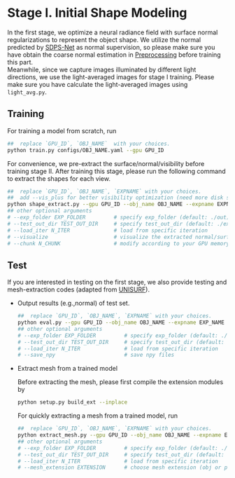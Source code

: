 # Stage I. Initial Shape Modeling

In the first stage, we optimize a neural radiance field with surface normal regularizations to represent the object shape. We utilize the normal predicted by [SDPS-Net](https://github.com/guanyingc/SDPS-Net) as normal supervision, so please make sure you have obtain the coarse normal estimation in [Preprocessing](../preprocessing) before training this part.  
Meanwhile, since we capture images illuminated by different light directions, we use the light-averaged images for stage I training. Please make sure you have calculate the light-averaged images using `light_avg.py`.
  
## Training
For training a model from scratch, run
```bash
##  replace `GPU_ID`, `OBJ_NAME`  with your choices.
python train.py configs/OBJ_NAME.yaml --gpu GPU_ID
```

For convenience, we pre-extract the surface/normal/visibility before training stage II. After training this stage, please run the following command to extract the shapes for each view.

```bash
##  replace `GPU_ID`, `OBJ_NAME`, `EXPNAME` with your choices.
##  add --vis_plus for better visibility optimization (need more disk space)
python shape_extract.py --gpu GPU_ID --obj_name OBJ_NAME --expname EXPNAME --visibility --vis_plus 
## other optional arguments
# --exp_folder EXP_FOLDER         # specify exp_folder (default: ./out)
# --test_out_dir TEST_OUT_DIR     # specify test_out_dir (default: ./exps_shape)
# --load_iter N_ITER              # load from specific iteration
# --visualize                     # visualize the extracted normal/surface/visibility
# --chunk N_CHUNK                 # modify according to your GPU memory (default: 32000)
```

## Test
If you are interested in testing on the first stage, we also provide testing and mesh-extraction codes (adapted from [UNISURF](https://github.com/autonomousvision/unisurf)).
- Output results (e.g.,normal) of test set.
    ```bash
    ##  replace `GPU_ID`, `OBJ_NAME`, `EXPNAME` with your choices.
    python eval.py --gpu GPU_ID --obj_name OBJ_NAME --expname EXP_NAME
    ## other optional arguments
    # --exp_folder EXP_FOLDER         # specify exp_folder (default: ./out)
    # --test_out_dir TEST_OUT_DIR     # specify test_out_dir (default: ./test_out)
    # --load_iter N_ITER              # load from specific iteration
    # --save_npy                      # save npy files
    ```

- Extract mesh from a trained model
  
    Before extracting the mesh, please first compile the extension modules by
    ```bash
    python setup.py build_ext --inplace
    ```
    For quickly extracting a mesh from a trained model, run
    ```bash
    ##  replace `GPU_ID`, `OBJ_NAME`, `EXPNAME` with your choices.
    python extract_mesh.py --gpu GPU_ID --obj_name OBJ_NAME --expname EXP_NAME
    ## other optional arguments
    # --exp_folder EXP_FOLDER         # specify exp_folder (default: ./out)
    # --test_out_dir TEST_OUT_DIR     # specify test_out_dir (default: ./test_out)
    # --load_iter N_ITER              # load from specific iteration
    # --mesh_extension EXTENSION      # choose mesh extension (obj or ply, default: obj)
    ```
